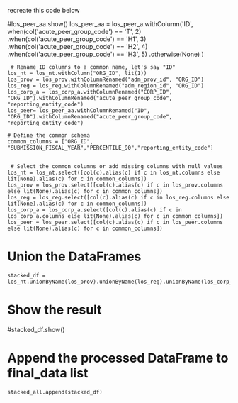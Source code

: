 recreate this code below 

#los_peer_aa.show()
    los_peer_aa = los_peer_a.withColumn('ID', when(col('acute_peer_group_code') == 'T', 2)\
                                        .when(col('acute_peer_group_code') == 'H1', 3) .when(col('acute_peer_group_code') == 'H2', 4)\
                                        .when(col('acute_peer_group_code') == 'H3', 5) .otherwise(None) ) 
    
    
     # Rename ID columns to a common name, let's say "ID"
    los_nt = los_nt.withColumn("ORG_ID", lit(1))
    los_prov = los_prov.withColumnRenamed("adm_prov_id", "ORG_ID")
    los_reg = los_reg.withColumnRenamed("adm_region_id", "ORG_ID")
    los_corp_a = los_corp_a.withColumnRenamed("CORP_ID", "ORG_ID").withColumnRenamed("acute_peer_group_code", "reporting_entity_code")
    los_peer= los_peer_aa.withColumnRenamed("ID", "ORG_ID").withColumnRenamed("acute_peer_group_code", "reporting_entity_code")

    # Define the common schema
    common_columns = ["ORG_ID", "SUBMISSION_FISCAL_YEAR","PERCENTILE_90","reporting_entity_code"]

    
     # Select the common columns or add missing columns with null values
    los_nt = los_nt.select([col(c).alias(c) if c in los_nt.columns else lit(None).alias(c) for c in common_columns])
    los_prov = los_prov.select([col(c).alias(c) if c in los_prov.columns else lit(None).alias(c) for c in common_columns])
    los_reg = los_reg.select([col(c).alias(c) if c in los_reg.columns else lit(None).alias(c) for c in common_columns])
    los_corp_a = los_corp_a.select([col(c).alias(c) if c in los_corp_a.columns else lit(None).alias(c) for c in common_columns])
    los_peer = los_peer.select([col(c).alias(c) if c in los_peer.columns else lit(None).alias(c) for c in common_columns])

# Union the DataFrames
    stacked_df = los_nt.unionByName(los_prov).unionByName(los_reg).unionByName(los_corp_a).unionByName(los_peer).orderBy('ORG_ID')

# Show the result
#stacked_df.show()

# Append the processed DataFrame to final_data list
    stacked_all.append(stacked_df)
